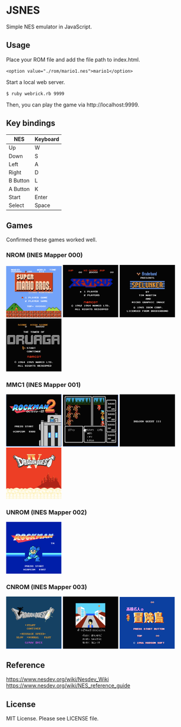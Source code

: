 # JSNES
Simple NES emulator in JavaScript.

## Usage
Place your ROM file and add the file path to index.html.

    <option value="./rom/mario1.nes">mario1</option>

Start a local web server.

    $ ruby webrick.rb 9999

Then, you can play the game via http://localhost:9999.

## Key bindings
| NES        	| Keyboard  |
|-----------	|----------	|
| Up        	| W       	|
| Down      	| S     	|
| Left      	| A     	|
| Right     	| D        	|
| B Button      | L      	|
| A Button      | K         |
| Start    	    | Enter    	|
| Select     	| Space   	|

## Games
Confirmed these games worked well.

### NROM (INES Mapper 000)
<img src="https://github.com/deepneko/jsnes/blob/images/mario1.png" alt="Super Mario 1" width="150"/> <img src="https://github.com/deepneko/jsnes/blob/images/xevious.png" alt="Xevious" width="150"/> <img src="https://github.com/deepneko/jsnes/blob/images/spelunker.png" alt="Spelunker" width="150"/> <img src="https://github.com/deepneko/jsnes/blob/images/druaga.png" alt="Druaga" width="150"/>

### MMC1 (INES Mapper 001)
<img src="https://github.com/deepneko/jsnes/blob/images/rockman2.png" alt="Rockman 2" width="150"/> <img src="https://github.com/deepneko/jsnes/blob/images/ff1.png" alt="Final Fantasy I" width="150"/> <img src="https://github.com/deepneko/jsnes/blob/images/dq3.png" alt="Dragon Quest III" width="150"/> <img src="https://github.com/deepneko/jsnes/blob/images/dq4.png" alt="Dragon Quest IV" width="150"/>

### UNROM (INES Mapper 002)
<img src="https://github.com/deepneko/jsnes/blob/images/rockman.png" alt="Rockman" width="150"/>

### CNROM (INES Mapper 003)
<img src="https://github.com/deepneko/jsnes/blob/images/dq1.png" alt="Dragon Quest I" width="150"/> <img src="https://github.com/deepneko/jsnes/blob/images/portopia.png" alt="Portopia Renzoku Satsujin Jiken" width="150"/> <img src="https://github.com/deepneko/jsnes/blob/images/takahashi.png" alt="Takahashi Meijin no Boken Jima" width="150"/>

## Reference
https://www.nesdev.org/wiki/Nesdev_Wiki  
https://www.nesdev.org/wiki/NES_reference_guide

## License
MIT License. Please see LICENSE file.

